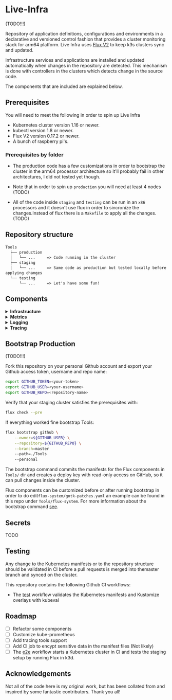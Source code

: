 # Live-Infra

(TODO!!!)

Repository of application definitions, configurations and environments in a declarative and versioned control fashion that provides a cluster monitoring stack for arm64 platform. Live Infra uses [Flux V2](https://fluxcd.io/) to keep k3s clusters sync and updated. 

Infrastructure services and applications are installed and updated automatically when changes in the repository are detected. This mechanism is done with controllers in the clusters which detects change in the source code.

The components that are included are explained below.

## Prerequisites

You will need to meet the following in order to spin up Live Infra

- Kubernetes cluster version 1.16 or newer.
- kubectl version 1.8 or newer.
- Flux V2 version 0.17.2 or newer.
- A bunch of raspberry pi's.

### Prerequisites by folder 

+ The production code has a few customizations in order to bootstrap the cluster in the arm64 processor architecture so it'll probably fail
in other architectures, I did not tested yet though. 

+ Note that in order to spin up `production` you will need at least 4 nodes (TODO)

+ All of the code inside `staging` and `testing` can be run in an `x86` processors and it doesn't use flux in order to sincronize the changes.Instead of flux there is a `Makefile` to apply all the changes. (TODO) 


## Repository structure
```
Tools
  ├── production
  │   └── ...     => Code running in the cluster
  ├── staging
  │   └── ...     => Same code as production but tested locally before applying changes
  └── testing
      └── ...     => Let's have some fun!
```

## Components

<details><summary> <b>Infrastructure</b> </summary>
<p>

 * [Flux](https://github.com/fluxcd/flux2) Tool for keeping Kubernetes clusters in sync with sources of configuration like git repositories, and automating updates to configuration when there is new code to deploy.
 * [Linkerd](https://github.com/linkerd/linkerd2) Ultraweight service mesh for Kubernetes which adds critical security, observability, and realibility features. 
 * [Sealed Secrets](https://github.com/bitnami-labs/sealed-secrets) Kubernetes controller to encrypt secrets which are safe to store - even to a public repository. 
 * [MinIO Operator](https://github.com/minio/operator)MinIO is a Kubernetes-native high performance object store with an S3-compatible API. The MinIO Kubernetes Operator supports deploying MinIO Tenants onto private and public cloud infrastructures ("Hybrid" Cloud).
</p>
</details>



<details><summary> <b>Metrics</b> </summary>
<p>

 * [Kube-Prometheus](https://github.com/prometheus-operator/kube-prometheus#kube-prometheus) the Kubernetes monitoring stack
    * [Prometheus](https://github.com/prometheus/prometheus) to collect metrics
    * [AlertManager](https://github.com/prometheus/alertmanager#alertmanager-) to fire the alerts
    * [Grafana](https://github.com/grafana/grafana) to visualize what's going on
    * [Node-Exporter](https://github.com/prometheus/node_exporter) to export metrics from the nodes
    * [Kube-State-Metrics](https://github.com/kubernetes/kube-state-metrics) to get metrics from kubernetes api-server
    * [Prometheus-Operator](https://github.com/prometheus-operator/prometheus-operator#prometheus-operator) to manage the life-cycle of Prometheus and AlertManager custom resource definitions (CRDs)
 * [Thanos](https://github.com/thanos-io/thanos) set of components that can be composed into a highly available metric system with long term storage which is added seamlessly on top of existing Prometheus deployments. 
 * [Promlens](https://promlens.com/) tool to build and analyse promql queries with ease.
 * [QuestdB](https://questdb.com/) High-performance, open-source SQL database for applications such as IoT, DevOps and observability.
 * [Telegraf-operator](https://questdb.com/) Monitor applications easily with telegraf running as a sidecar. 

![metrics-infra](./.img/metrics-infra.png)
</p>
</details>

<details><summary> <b>Logging</b> </summary>
<p>


![logging-infra](./.img/logging-infra.png)

</p>
</details>
<details><summary> <b>Tracing</b> </summary>
<p>

</p>
</details>

## Bootstrap Production

(TODO!!!)

Fork this repository on your personal Github account and export your Github access token, username and repo name:

```bash
export GITHUB_TOKEN=<your-token>
export GITHUB_USER=<your-username>
export GITHUB_REPO=<repository-name>
```

Verify that your staging cluster satisfies the prerequisites with:

```bash
flux check --pre
```

If everything worked fine bootstrap Tools:

```bash
flux bootstrap github \
    --owner=${GITHUB_USER} \
    --repository=${GITHUB_REPO} \
    --branch=master   
    --path=./Tools 
    --personal
```

The bootstrap command commits the manifests for the Flux components in `Tools/` dir and creates a deploy key with read-only access on GitHub, so it can pull changes inside the cluster. 

Flux components can be customized before or after running bootstrap in order to do edit`flux-system/gotk-patches.yaml` an example can be found in this repo under `Tools/flux-system`. For more information about the bootstrap command [see](https://fluxcd.io/docs/cmd/flux_bootstrap_github/#synopsis). 


## Secrets

TODO

## Testing

Any change to the Kubernetes manifests or to the repository structure should be validated in CI before a pull requests is merged into themaster branch and synced on the cluster.

This repository contains the following Github CI workflows:

+ The [test](./.github/workflows/test.yaml) workflow validates the Kubernetes manifests and Kustomize overlays with kubeval


## Roadmap


- [ ] Refactor some components
- [ ] Customize kube-prometheus 
- [ ] Add tracing tools support
- [ ] Add CI job to encypt sensitive data in the manifest files (Not likely) 
- [ ] The [e2e](./.github/workflows/e2e.yaml) workflow starts a Kubernetes cluster in CI and tests the staging setup by running Flux in k3d.

## Acknowledgements

Not all of the code here is my original work, but has been collated from and inspired by some fantastic contributors. Thank you all!

